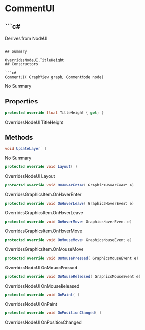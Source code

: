 # CommentUI

## ```c#
Derives from NodeUI
```

## Summary

OverridesNodeUI.TitleHeight
## Constructors

```c#
CommentUI( GraphView graph, CommentNode node) 
```
No Summary
## Properties

```c#
protected override float TitleHeight { get; } 
```
OverridesNodeUI.TitleHeight
## Methods

```c#
void UpdateLayer( ) 
```
No Summary
```c#
protected override void Layout( ) 
```
OverridesNodeUI.Layout
```c#
protected override void OnHoverEnter( GraphicsHoverEvent e) 
```
OverridesGraphicsItem.OnHoverEnter
```c#
protected override void OnHoverLeave( GraphicsHoverEvent e) 
```
OverridesGraphicsItem.OnHoverLeave
```c#
protected override void OnHoverMove( GraphicsHoverEvent e) 
```
OverridesGraphicsItem.OnHoverMove
```c#
protected override void OnMouseMove( GraphicsMouseEvent e) 
```
OverridesGraphicsItem.OnMouseMove
```c#
protected override void OnMousePressed( GraphicsMouseEvent e) 
```
OverridesNodeUI.OnMousePressed
```c#
protected override void OnMouseReleased( GraphicsMouseEvent e) 
```
OverridesNodeUI.OnMouseReleased
```c#
protected override void OnPaint( ) 
```
OverridesNodeUI.OnPaint
```c#
protected override void OnPositionChanged( ) 
```
OverridesNodeUI.OnPositionChanged
